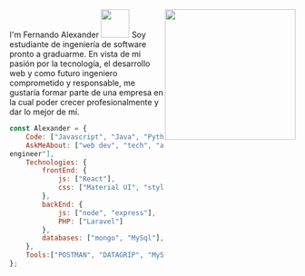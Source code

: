<img align='right' src="https://media.giphy.com/media/M9gbBd9nbDrOTu1Mqx/giphy.gif" width="230">
I'm Fernando Alexander <img src="https://media.giphy.com/media/VgCDAzcKvsR6OM0uWg/giphy.gif" width="50">
Soy estudiante de ingeniería de software pronto a graduarme. En vista de mi pasión por la tecnología, el desarrollo web y como futuro ingeniero comprometido y responsable, me gustaría formar parte de una empresa en la cual poder crecer profesionalmente y dar lo mejor de mí.

```javascript
const Alexander = {
    Code: ["Javascript", "Java", "Python"],
    AskMeAbout: ["web dev", "tech", "app dev", "
engineer"],
    Technologies: {
        frontEnd: {
            js: ["React"],
            css: ["Material UI", "styled-components", "Bootstrap"]
        },
        backEnd: {
            js: ["node", "express"],
            PHP: ["Laravel"]
        },
        databases: ["mongo", "MySql"],
    },
    Tools:["POSTMAN", "DATAGRIP", "MySQL Workbench", "MongoDBCompass", "AWS"]
};
```
<!--
**Alexander-Fernando/Alexander-Fernando** is a ✨ _special_ ✨ repository because its `README.md` (this file) appears on your GitHub profile.

Here are some ideas to get you started:

- 🔭 I’m currently working on ...
- 🌱 I’m currently learning ...
- 👯 I’m looking to collaborate on ...
- 🤔 I’m looking for help with ...
- 💬 Ask me about ...
- 📫 How to reach me: ...
- 😄 Pronouns: ...
- ⚡ Fun fact: ...
-->
